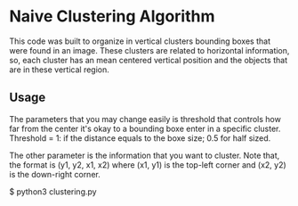# Naive Clustering Algorithm

This code was built to organize in vertical clusters bounding boxes that were
found in an image. These clusters are related to horizontal information, so, 
each cluster has an mean centered vertical position and the objects that are
in these vertical region.

## Usage

The parameters that you may change easily is threshold that controls how
far from the center it's okay to a bounding boxe enter in a specific cluster.
Threshold = 1: if the distance equals to the boxe size; 0.5 for half sized.
 
The other parameter is the information that you want to cluster. Note that,
the format is (y1, y2, x1, x2) where (x1, y1) is the top-left corner and
(x2, y2) is the down-right corner.

$ python3 clustering.py
